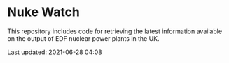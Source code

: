 # Nuke Watch

This repository includes code for retrieving the latest information available on the output of EDF nuclear power plants in the UK.

Last updated: 2021-06-28 04:08